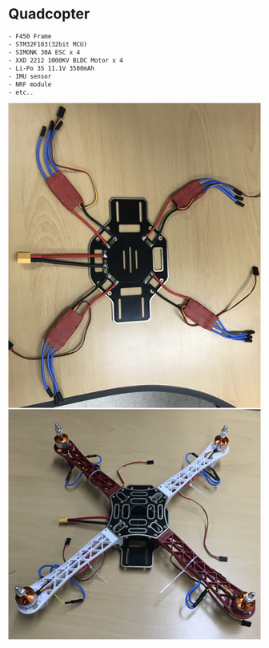 # Quadcopter

```
- F450 Frame
- STM32F103(32bit MCU)
- SIMONK 30A ESC x 4
- XXD 2212 1000KV BLDC Motor x 4
- Li-Po 3S 11.1V 3500mAh
- IMU sensor
- NRF module
- etc..
```

![1581070036342](/img/1581070036342.png)
![1581070053421](/img/1581070053421.png)
